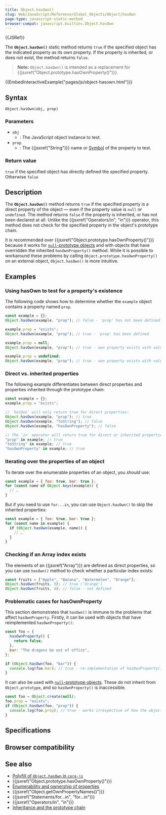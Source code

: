```yaml
---
title: Object.hasOwn()
slug: Web/JavaScript/Reference/Global_Objects/Object/hasOwn
page-type: javascript-static-method
browser-compat: javascript.builtins.Object.hasOwn
---
```


{{JSRef}}

The **`Object.hasOwn()`** static method returns `true` if the specified object has the indicated property as its _own_ property.
If the property is inherited, or does not exist, the method returns `false`.

> **Note:** `Object.hasOwn()` is intended as a replacement for {{jsxref("Object.prototype.hasOwnProperty()")}}.

{{EmbedInteractiveExample("pages/js/object-hasown.html")}}

## Syntax

```js-nolint
Object.hasOwn(obj, prop)
```

### Parameters

- `obj`
  - : The JavaScript object instance to test.
- `prop`
  - : The {{jsxref("String")}} name or [Symbol](/Web/JavaScript/Reference/Global_Objects/Symbol) of the property to test.

### Return value

`true` if the specified object has directly defined the specified property.
Otherwise `false`

## Description

The **`Object.hasOwn()`** method returns `true` if the specified property is a
direct property of the object — even if the property value is `null` or `undefined`.
The method returns `false` if the property is inherited, or has not been declared at all.
Unlike the {{jsxref("Operators/in", "in")}} operator, this
method does not check for the specified property in the object's prototype chain.

It is recommended over {{jsxref("Object.prototype.hasOwnProperty()")}} because
it works for [`null`-prototype objects](/Web/JavaScript/Reference/Global_Objects/Object#null-prototype_objects) and with objects that
have overridden the inherited `hasOwnProperty()` method. While it is possible to
workaround these problems by calling `Object.prototype.hasOwnProperty()` on an
external object, `Object.hasOwn()` is more intuitive.

## Examples

### Using hasOwn to test for a property's existence

The following code shows how to determine whether the `example` object contains a property named `prop`.

```js
const example = {};
Object.hasOwn(example, "prop"); // false - 'prop' has not been defined

example.prop = "exists";
Object.hasOwn(example, "prop"); // true - 'prop' has been defined

example.prop = null;
Object.hasOwn(example, "prop"); // true - own property exists with value of null

example.prop = undefined;
Object.hasOwn(example, "prop"); // true - own property exists with value of undefined
```

### Direct vs. inherited properties

The following example differentiates between direct properties and properties inherited through the prototype chain:

```js
const example = {};
example.prop = "exists";

// `hasOwn` will only return true for direct properties:
Object.hasOwn(example, "prop"); // true
Object.hasOwn(example, "toString"); // false
Object.hasOwn(example, "hasOwnProperty"); // false

// The `in` operator will return true for direct or inherited properties:
"prop" in example; // true
"toString" in example; // true
"hasOwnProperty" in example; // true
```

### Iterating over the properties of an object

To iterate over the enumerable properties of an object, you _should_ use:

```js
const example = { foo: true, bar: true };
for (const name of Object.keys(example)) {
  // …
}
```

But if you need to use `for...in`, you can use `Object.hasOwn()` to skip the inherited properties:

```js
const example = { foo: true, bar: true };
for (const name in example) {
  if (Object.hasOwn(example, name)) {
    // …
  }
}
```

### Checking if an Array index exists

The elements of an {{jsxref("Array")}} are defined as direct properties, so
you can use `hasOwn()` method to check whether a particular index exists:

```js
const fruits = ["Apple", "Banana", "Watermelon", "Orange"];
Object.hasOwn(fruits, 3); // true ('Orange')
Object.hasOwn(fruits, 4); // false - not defined
```

### Problematic cases for hasOwnProperty

This section demonstrates that `hasOwn()` is immune to the problems that affect
`hasOwnProperty`. Firstly, it can be used with objects that have reimplemented
`hasOwnProperty()`:

```js
const foo = {
  hasOwnProperty() {
    return false;
  },
  bar: "The dragons be out of office",
};

if (Object.hasOwn(foo, "bar")) {
  console.log(foo.bar); // true - re-implementation of hasOwnProperty() does not affect Object
}
```

It can also be used with [`null`-prototype objects](/Web/JavaScript/Reference/Global_Objects/Object#null-prototype_objects). These do
not inherit from `Object.prototype`, and so `hasOwnProperty()` is inaccessible.

```js
const foo = Object.create(null);
foo.prop = "exists";
if (Object.hasOwn(foo, "prop")) {
  console.log(foo.prop); // true - works irrespective of how the object is created.
}
```

## Specifications



## Browser compatibility



## See also

- [Polyfill of `Object.hasOwn` in `core-js`](https://github.com/zloirock/core-js#ecmascript-object)
- {{jsxref("Object.prototype.hasOwnProperty()")}}
- [Enumerability and ownership of properties](/Web/JavaScript/Enumerability_and_ownership_of_properties)
- {{jsxref("Object.getOwnPropertyNames()")}}
- {{jsxref("Statements/for...in", "for...in")}}
- {{jsxref("Operators/in", "in")}}
- [Inheritance and the prototype chain](/Web/JavaScript/Inheritance_and_the_prototype_chain)
